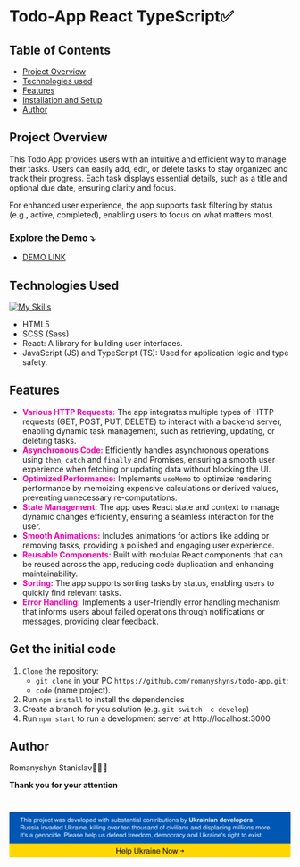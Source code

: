 # Todo-App React TypeScript✅

## Table of Contents

- [Project Overview](#project-overview)
- [Technologies used](#stack-technologies-were-used)
- [Features](#features)
- [Installation and Setup](#get-the-initial-code)
- [Author](#author)

## Project Overview

This Todo App provides users with an intuitive and efficient way to manage their tasks. Users can easily add, edit, or delete tasks to stay organized and track their progress. Each task displays essential details, such as a title and optional due date, ensuring clarity and focus.

For enhanced user experience, the app supports task filtering by status (e.g., active, completed), enabling users to focus on what matters most.

### Explore the Demo ⤵️

- [DEMO LINK](https://romanyshyns.github.io/todo-app/)

## <h2 id="stack-technologies-were-used">Technologies Used</h2>

[![My Skills](https://skillicons.dev/icons?i=html,css,sass,js,react,typescript,vscode,github)](https://skillicons.dev)

-	HTML5
-	SCSS (Sass)
- React: A library for building user interfaces.
- JavaScript (JS) and TypeScript (TS): Used for application logic and type safety.

## <h2 id="features">Features</h2>

- <b style="color:#f300aa;">Various HTTP Requests:</b> The app integrates multiple types of HTTP requests (GET, POST, PUT, DELETE) to interact with a backend server, enabling dynamic task management, such as retrieving, updating, or deleting tasks.  
- <b style="color:#f300aa;">Asynchronous Code:</b> Efficiently handles asynchronous operations using `then`, `catch` and `finally` and Promises, ensuring a smooth user experience when fetching or updating data without blocking the UI.  
- <b style="color:#f300aa;">Optimized Performance:</b> Implements `useMemo` to optimize rendering performance by memoizing expensive calculations or derived values, preventing unnecessary re-computations.  
- <b style="color:#f300aa;">State Management:</b> The app uses React state and context to manage dynamic changes efficiently, ensuring a seamless interaction for the user.  
- <b style="color:#f300aa;">Smooth Animations:</b> Includes animations for actions like adding or removing tasks, providing a polished and engaging user experience.  
- <b style="color:#f300aa;">Reusable Components:</b> Built with modular React components that can be reused across the app, reducing code duplication and enhancing maintainability.
- <b style="color:#f300aa;">Sorting:</b> The app supports sorting tasks by status, enabling users to quickly find relevant tasks.  
- <b style="color:#f300aa;">Error Handling:</b> Implements a user-friendly error handling mechanism that informs users about failed operations through notifications or messages, providing clear feedback.  

## <h2 id="get-the-initial-code">Get the initial code</h2>

1. `Clone` the repository:
   - `git clone` in your PC `https://github.com/romanyshyns/todo-app.git`;
   - `code` (name project).
2. Run `npm install` to install the dependencies
3. Create a branch for you solution (e.g. `git switch -c develop`)
4. Run `npm start` to run a development server at http://localhost:3000

## <h2 id="author">Author</h2>

Romanyshyn Stanislav👨🏽‍💻

**Thank you for your attention**

# [![Stand With Ukraine](https://raw.githubusercontent.com/vshymanskyy/StandWithUkraine/main/banner-direct.svg)](https://savelife.in.ua/en/)
